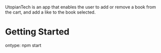 UtopianTech is an app that enables the user to add or remove a book from the cart, and add a like to the book selected.

# Getting Started
ontype:
npm start